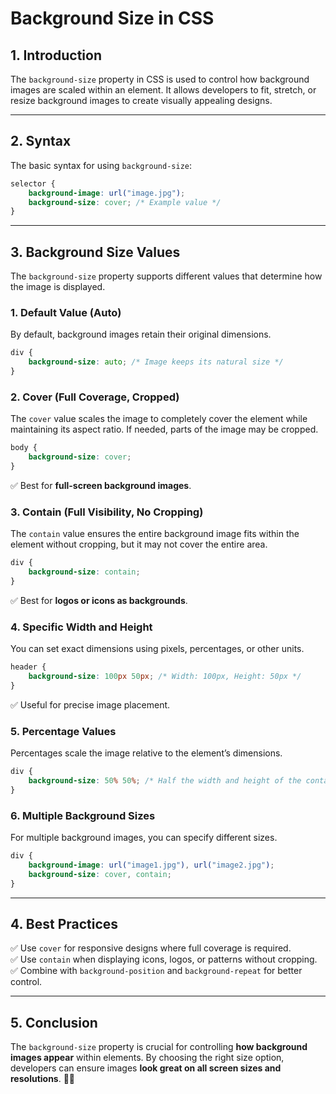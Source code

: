 # **Background Size in CSS**

## **1. Introduction**

The `background-size` property in CSS is used to control how background images are scaled within an element. It allows developers to fit, stretch, or resize background images to create visually appealing designs.

---

## **2. Syntax**

The basic syntax for using `background-size`:

```css
selector {
    background-image: url("image.jpg");
    background-size: cover; /* Example value */
}
```

---

## **3. Background Size Values**

The `background-size` property supports different values that determine how the image is displayed.

### **1. Default Value (Auto)**

By default, background images retain their original dimensions.

```css
div {
    background-size: auto; /* Image keeps its natural size */
}
```

### **2. Cover (Full Coverage, Cropped)**

The `cover` value scales the image to completely cover the element while maintaining its aspect ratio. If needed, parts of the image may be cropped.

```css
body {
    background-size: cover;
}
```

✅ Best for **full-screen background images**.

### **3. Contain (Full Visibility, No Cropping)**

The `contain` value ensures the entire background image fits within the element without cropping, but it may not cover the entire area.

```css
div {
    background-size: contain;
}
```

✅ Best for **logos or icons as backgrounds**.

### **4. Specific Width and Height**

You can set exact dimensions using pixels, percentages, or other units.

```css
header {
    background-size: 100px 50px; /* Width: 100px, Height: 50px */
}
```

✅ Useful for precise image placement.

### **5. Percentage Values**

Percentages scale the image relative to the element’s dimensions.

```css
div {
    background-size: 50% 50%; /* Half the width and height of the container */
}
```

### **6. Multiple Background Sizes**

For multiple background images, you can specify different sizes.

```css
div {
    background-image: url("image1.jpg"), url("image2.jpg");
    background-size: cover, contain;
}
```

---

## **4. Best Practices**

✅ Use `cover` for responsive designs where full coverage is required.  
✅ Use `contain` when displaying icons, logos, or patterns without cropping.  
✅ Combine with `background-position` and `background-repeat` for better control.  

---

## **5. Conclusion**

The `background-size` property is crucial for controlling **how background images appear** within elements. By choosing the right size option, developers can ensure images **look great on all screen sizes and resolutions**. 🚀🎨
